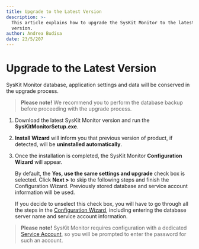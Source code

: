 ```yaml
---
title: Upgrade to the Latest Version
description: >-
  This article explains how to upgrade the SysKit Monitor to the latest major
  version.
author: Andrea Budisa
date: 23/5/207
---
```


# Upgrade to the Latest Version

SysKit Monitor database, application settings and data will be conserved in the upgrade process.

> **Please note!** We recommend you to perform the database backup before proceeding with the upgrade process.

1. Download the latest SysKit Monitor version and run the **SysKitMonitorSetup.exe**.
2. **Install Wizard** will inform you that previous version of product, if detected, will be **uninstalled automatically**.
3. Once the installation is completed, the SysKit Monitor **Configuration Wizard** will appear.  

   By default, the **Yes, use the same settings and upgrade** check box is selected. Click **Next &gt;** to skip the following steps and finish the Configuration Wizard. Previously stored database and service account information will be used.  

   If you decide to unselect this check box, you will have to go through all the steps in the [Configuration Wizard](../../../installation-configuration/configuration-wizard/configure-monitor.md), including entering the database server name and service account information.

> **Please note!** SysKit Monitor requires configuration with a dedicated [Service Account](../../../requirements/user-permission-requirements.md), so you will be prompted to enter the password for such an account.

